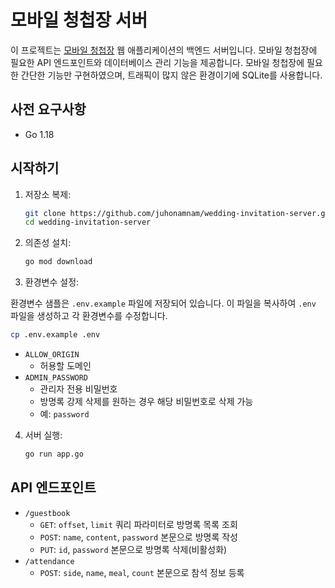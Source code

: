 # 모바일 청첩장 서버

이 프로젝트는 [모바일 청첩장](https://github.com/juhonamnam/wedding-invitation) 웹 애플리케이션의 백엔드 서버입니다. 모바일 청첩장에 필요한 API 엔드포인트와 데이터베이스 관리 기능을 제공합니다. 모바일 청첩장에 필요한 간단한 기능만 구현하였으며, 트래픽이 많지 않은 환경이기에 SQLite를 사용합니다.

## 사전 요구사항

- Go 1.18

## 시작하기

1. 저장소 복제:

   ```bash
   git clone https://github.com/juhonamnam/wedding-invitation-server.git
   cd wedding-invitation-server
   ```

2. 의존성 설치:

   ```bash
   go mod download
   ```

3. 환경변수 설정:

환경변수 샘플은 `.env.example` 파일에 저장되어 있습니다. 이 파일을 복사하여 `.env` 파일을 생성하고 각 환경변수를 수정합니다.

```bash
cp .env.example .env
```

- `ALLOW_ORIGIN`
  - 허용할 도메인
- `ADMIN_PASSWORD`
  - 관리자 전용 비밀번호
  - 방명록 강제 삭제를 원하는 경우 해당 비밀번호로 삭제 가능
  - 예: `password`

4. 서버 실행:
   ```bash
   go run app.go
   ```

## API 엔드포인트

- `/guestbook`
  - `GET`: `offset`, `limit` 쿼리 파라미터로 방명록 목록 조회
  - `POST`: `name`, `content`, `password` 본문으로 방명록 작성
  - `PUT`: `id`, `password` 본문으로 방명록 삭제(비활성화)
- `/attendance`
  - `POST`: `side`, `name`, `meal`, `count` 본문으로 참석 정보 등록
